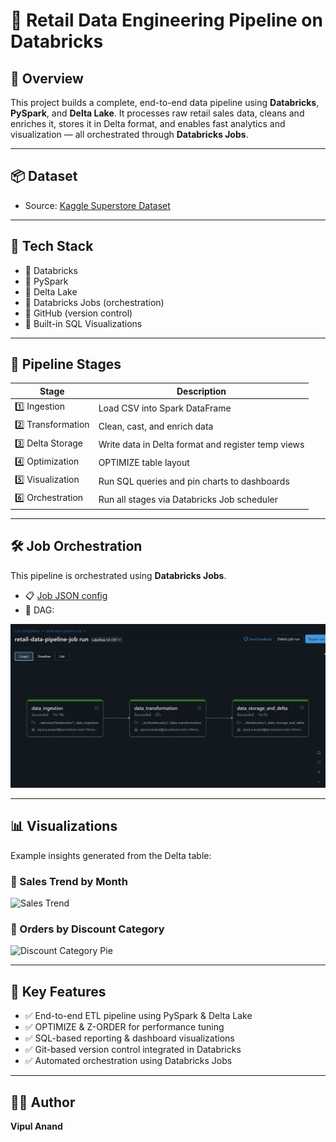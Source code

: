 # 🛒 Retail Data Engineering Pipeline on Databricks

## 🚀 Overview
This project builds a complete, end-to-end data pipeline using **Databricks**, **PySpark**, and **Delta Lake**. It processes raw retail sales data, cleans and enriches it, stores it in Delta format, and enables fast analytics and visualization — all orchestrated through **Databricks Jobs**.

---

## 📦 Dataset
- Source: [Kaggle Superstore Dataset](https://www.kaggle.com/datasets/vivek468/superstore-dataset-final)

---

## 🧰 Tech Stack
- 🔹 Databricks
- 🔹 PySpark
- 🔹 Delta Lake
- 🔹 Databricks Jobs (orchestration)
- 🔹 GitHub (version control)
- 🔹 Built-in SQL Visualizations

---

## 🔄 Pipeline Stages

| Stage | Description |
|-------|-------------|
| 1️⃣ Ingestion | Load CSV into Spark DataFrame |
| 2️⃣ Transformation | Clean, cast, and enrich data |
| 3️⃣ Delta Storage | Write data in Delta format and register temp views |
| 4️⃣ Optimization | OPTIMIZE table layout|
| 5️⃣ Visualization | Run SQL queries and pin charts to dashboards |
| 6️⃣ Orchestration | Run all stages via Databricks Job scheduler |

---

## 🛠️ Job Orchestration

This pipeline is orchestrated using **Databricks Jobs**.

- 📋 [Job JSON config](jobs/retail-data-pipeline-job.json)
- 📸 DAG:

![Job Orchestration DAG](https://github.com/vipul818/retail-data-pipeline-databricks/blob/main/dashboard_screenshots/Screenshot%202025-07-12%20002458.png)

---

## 📊 Visualizations

Example insights generated from the Delta table:

### 🔹 Sales Trend by Month
![Sales Trend](dashboard_screenshots/sales_trend.png)

### 🔹 Orders by Discount Category
![Discount Category Pie](dashboard_screenshots/discount_category.png)

---

## 🧠 Key Features

- ✅ End-to-end ETL pipeline using PySpark & Delta Lake
- ✅ OPTIMIZE & Z-ORDER for performance tuning
- ✅ SQL-based reporting & dashboard visualizations
- ✅ Git-based version control integrated in Databricks
- ✅ Automated orchestration using Databricks Jobs

---

## 👨‍💻 Author

**Vipul Anand**


